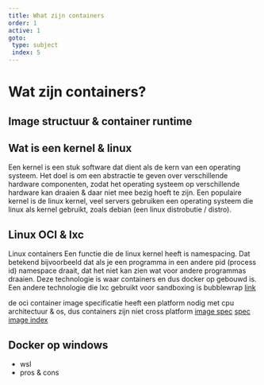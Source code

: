 ```yaml
---
title: What zijn containers
order: 1
active: 1
goto:
 type: subject
 index: 5
---
```


# Wat zijn containers?
## Image structuur & container runtime


## Wat is een kernel & linux
Een kernel is een stuk software dat dient als de kern van een operating systeem.
Het doel is om een abstractie te geven over verschillende hardware componenten,
zodat het operating systeem op verschillende hardware kan draaien & daar niet mee bezig hoeft te zijn.
Een populaire kernel is de linux kernel, veel servers gebruiken een operating systeem die linux als kernel gebruikt, zoals debian (een linux distrobutie / distro).


## Linux OCI & lxc
Linux containers
Een functie die de linux kernel heeft is namespacing. Dat betekend bijvoorbeeld dat als je een programma in een andere pid (process id) namespace draait, dat het niet kan zien wat voor andere programmas draaien.
Deze technologie is waar containers en dus docker op gebouwd is.
Een andere technologie die lxc gebruikt voor sandboxing is bubblewrap [link](https://localhost)

de oci container image specificatie heeft een platform nodig met cpu architectuur & os, dus containers zijn niet cross platform
[image spec](https://github.com/opencontainers/image-spec/blob/main/spec.md)
[spec image index](https://github.com/opencontainers/image-spec/blob/main/image-index.md)


## Docker op windows
- wsl
- pros & cons

